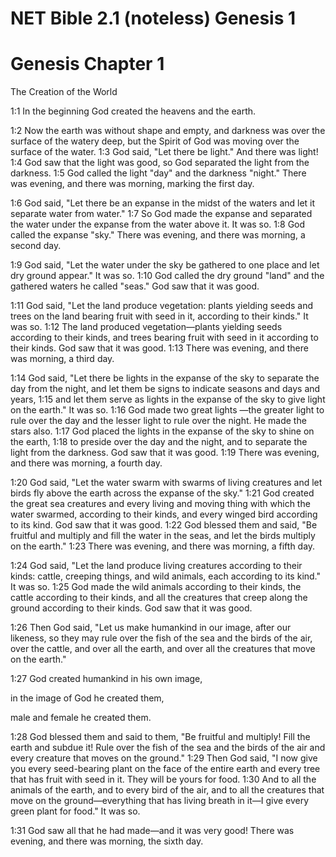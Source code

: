 # NET Bible 2.1 (noteless) Genesis 1

# Genesis Chapter 1

The Creation of the World

1:1 In the beginning God created the heavens and the earth.

1:2 Now the earth was without shape and empty, and darkness was over the surface of the watery deep, but the Spirit of God was moving over the surface of the water. 1:3 God said, "Let there be light." And there was light! 1:4 God saw that the light was good, so God separated the light from the darkness. 1:5 God called the light "day" and the darkness "night." There was evening, and there was morning, marking the first day.

1:6 God said, "Let there be an expanse in the midst of the waters and let it separate water from water." 1:7 So God made the expanse and separated the water under the expanse from the water above it. It was so. 1:8 God called the expanse "sky." There was evening, and there was morning, a second day.

1:9 God said, "Let the water under the sky be gathered to one place and let dry ground appear." It was so. 1:10 God called the dry ground "land" and the gathered waters he called "seas." God saw that it was good.

1:11 God said, "Let the land produce vegetation: plants yielding seeds and trees on the land bearing fruit with seed in it, according to their kinds." It was so. 1:12 The land produced vegetation—plants yielding seeds according to their kinds, and trees bearing fruit with seed in it according to their kinds. God saw that it was good. 1:13 There was evening, and there was morning, a third day.

1:14 God said, "Let there be lights in the expanse of the sky to separate the day from the night, and let them be signs to indicate seasons and days and years, 1:15 and let them serve as lights in the expanse of the sky to give light on the earth." It was so. 1:16 God made two great lights —the greater light to rule over the day and the lesser light to rule over the night. He made the stars also. 1:17 God placed the lights in the expanse of the sky to shine on the earth, 1:18 to preside over the day and the night, and to separate the light from the darkness. God saw that it was good. 1:19 There was evening, and there was morning, a fourth day.

1:20 God said, "Let the water swarm with swarms of living creatures and let birds fly above the earth across the expanse of the sky." 1:21 God created the great sea creatures and every living and moving thing with which the water swarmed, according to their kinds, and every winged bird according to its kind. God saw that it was good. 1:22 God blessed them and said, "Be fruitful and multiply and fill the water in the seas, and let the birds multiply on the earth." 1:23 There was evening, and there was morning, a fifth day.

1:24 God said, "Let the land produce living creatures according to their kinds: cattle, creeping things, and wild animals, each according to its kind." It was so. 1:25 God made the wild animals according to their kinds, the cattle according to their kinds, and all the creatures that creep along the ground according to their kinds. God saw that it was good.

1:26 Then God said, "Let us make humankind in our image, after our likeness, so they may rule over the fish of the sea and the birds of the air, over the cattle, and over all the earth, and over all the creatures that move on the earth."

1:27 God created humankind in his own image,

in the image of God he created them,

male and female he created them.

1:28 God blessed them and said to them, "Be fruitful and multiply! Fill the earth and subdue it! Rule over the fish of the sea and the birds of the air and every creature that moves on the ground." 1:29 Then God said, "I now give you every seed-bearing plant on the face of the entire earth and every tree that has fruit with seed in it. They will be yours for food. 1:30 And to all the animals of the earth, and to every bird of the air, and to all the creatures that move on the ground—everything that has living breath in it—I give every green plant for food." It was so.

1:31 God saw all that he had made—and it was very good! There was evening, and there was morning, the sixth day.


